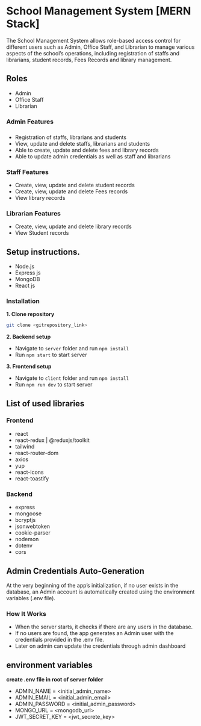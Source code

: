 # School Management System [MERN Stack] 

The School Management System allows role-based access control for different users such as Admin, Office Staff, and Librarian to manage various aspects of the school’s operations, including registration of staffs and librarians, student records, Fees Records and library management.

## Roles

- Admin
- Office Staff
- Librarian

### Admin Features

### 

- Registration of staffs, librarians and students
- View, update and delete staffs, librarians and students
- Able to create, update and delete fees and library records
- Able to update admin credentials as well as staff and librarians


### Staff Features

- Create, view, update and delete student records
- Create, view, update and delete Fees records
- View library records


### Librarian Features

- Create, view, update and delete library records
- View Student records


## Setup instructions.

- Node.js 
- Express js
- MongoDB
- React js

### Installation

**1. Clone repository**

```bash
git clone <gitrepository_link>
```
**2. Backend setup**

- Navigate to `server` folder and run `npm install`
- Run `npm start` to start server

**3. Frontend setup**

- Navigate to `client` folder and run `npm install`
- Run `npm run dev` to start server

## List of used libraries

### Frontend

- react
- react-redux | @reduxjs/toolkit
- tailwind
- react-router-dom
- axios
- yup
- react-icons
- react-toastify


### Backend

- express
- mongoose
- bcryptjs
- jsonwebtoken
- cookie-parser
- nodemon
- dotenv
- cors


## Admin Credentials Auto-Generation

At the very beginning of the app’s initialization, if no user exists in the database, an Admin account is automatically created using the environment variables (.env file).

### How It Works
- When the server starts, it checks if there are any users in the database.
- If no users are found, the app generates an Admin user with the credentials provided in the .env file.
- Later on admin can update the credentials through admin dashboard

## environment variables

**create .env file in root of server folder**

- ADMIN_NAME = <initial_admin_name>
- ADMIN_EMAIL = <initial_admin_email>
- ADMIN_PASSWORD = <initial_admin_password>
- MONGO_URL = <mongodb_url>
- JWT_SECRET_KEY = <jwt_secrete_key>
